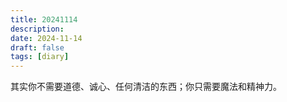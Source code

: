 ```yaml
---
title: 20241114
description: 
date: 2024-11-14
draft: false
tags: [diary] 
---
```

其实你不需要道德、诚心、任何清洁的东西；你只需要魔法和精神力。
